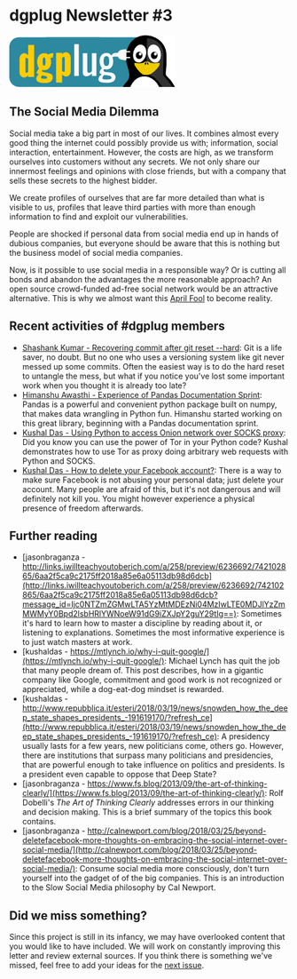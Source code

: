 
dgplug Newsletter \#3
============================================

![dgplug logo][img:logo]

The Social Media Dilemma
-----------------------------------------

Social media take a big part in most of our lives. It combines almost every good thing the internet could possibly provide us with; information, social interaction, entertainment. However, the costs are high, as we transform ourselves into customers without any secrets. We not only share our innermost feelings and opinions with close friends, but with a company that sells these secrets to the highest bidder.

We create profiles of ourselves that are far more detailed than what is visible to us, profiles that leave third parties with more than enough information to find and exploit our vulnerabilities.

People are shocked if personal data from social media end up in hands of dubious companies, but everyone should be aware that this is nothing but the business model of social media companies.

Now, is it possible to use social media in a responsible way? Or is cutting all bonds and abandon the advantages the more reasonable approach? An open source crowd-funded ad-free social network would be an attractive alternative. This is why we almost want this [April Fool](https://www.fsf.org/blogs/community/free-software-foundation-announces-crowdfunding-campaign-to-buy-facebook) to become reality.


Recent activities of \#dgplug members
----------------------------------------------

- [Shashank Kumar - Recovering commit after git reset --hard](https://blog.shanky.xyz/recovering-commit-after-git-reset--hard.html): Git is a life saver, no doubt. But no one who uses a versioning system like git never messed up some commits. Often the easiest way is to do the hard reset to untangle the mess, but what if you notice you've lost some important work when you thought it is already too late?
- [Himanshu Awasthi - Experience of  Pandas Documentation Sprint](https://kanpurpython.wordpress.com/2018/03/15/experience-of-pandas-documentation-sprint/): Pandas is a powerful and convenient python package built on numpy, that makes data wrangling in Python fun. Himanshu started working on this great library, beginning with a Pandas documentation sprint.
- [Kushal Das - Using Python to access Onion network over SOCKS proxy](https://kushaldas.in/posts/using-python-to-access-onion-network-over-socks-proxy.html): Did you know you can use the power of Tor in your Python code? Kushal demonstrates how to use Tor as proxy doing arbitrary web requests with Python and SOCKS.
- [Kushal Das - How to delete your Facebook account?](https://kushaldas.in/posts/how-to-delete-your-facebook-account.html): There is a way to make sure Facebook is not abusing your personal data; just delete your account. Many people are afraid of this, but it's not dangerous and will definitely not kill you. You might however experience a physical presence of freedom afterwards.

Further reading
-------------------

- [jasonbraganza - http://links.iwillteachyoutoberich.com/a/258/preview/6236692/742102865/6aa2f5ca9c2175ff2018a85e6a05113db98d6dcb](http://links.iwillteachyoutoberich.com/a/258/preview/6236692/742102865/6aa2f5ca9c2175ff2018a85e6a05113db98d6dcb?message_id=Ijc0NTZmZGMwLTA5YzMtMDEzNi04MzIwLTE0MDJlYzZmMWMyY0Bpd2lsbHRlYWNoeW91dG9iZXJpY2guY29tIg==): Sometimes it's hard to learn how to master a discipline by reading about it, or listening to explanations. Sometimes the most informative experience is to just watch masters at work.
- [kushaldas - https://mtlynch.io/why-i-quit-google/](https://mtlynch.io/why-i-quit-google/): Michael Lynch has quit the job that many people dream of. This post describes, how in a gigantic company like Google, commitment and good work is not recognized or appreciated, while a dog-eat-dog mindset is rewarded.
- [kushaldas - http://www.repubblica.it/esteri/2018/03/19/news/snowden_how_the_deep_state_shapes_presidents_-191619170/?refresh_ce](http://www.repubblica.it/esteri/2018/03/19/news/snowden_how_the_deep_state_shapes_presidents_-191619170/?refresh_ce): A presidency usually lasts for a few years, new politicians come, others go. However, there are institutions that surpass many politicians and presidencies, that are powerful enough to take influence on politics and presidents. Is a president even capable to oppose that Deep State?
- [jasonbraganza - https://www.fs.blog/2013/09/the-art-of-thinking-clearly/](https://www.fs.blog/2013/09/the-art-of-thinking-clearly/): Rolf Dobelli's *The Art of Thinking Clearly* addresses errors in our thinking and decision making. This is a brief summary of the topics this book contains.
- [jasonbraganza - http://calnewport.com/blog/2018/03/25/beyond-deletefacebook-more-thoughts-on-embracing-the-social-internet-over-social-media/](http://calnewport.com/blog/2018/03/25/beyond-deletefacebook-more-thoughts-on-embracing-the-social-internet-over-social-media/): Consume social media more consciously, don't turn yourself into the gadget of of the big companies. This is an introduction to the Slow Social Media philosophy by Cal Newport.


Did we miss something?
---------------------------

Since this project is still in its infancy, we may have overlooked content that you would like to have included. We will work on constantly improving this letter and review external sources. If you think there is something we've missed, feel free to add your ideas for the [next issue][link:next_issue].


[img:logo]: ../../static/img/dgplug_logo.png
[link:dgplug]: https://dgplug.org
[link:planet]: http://planet.dgplug.org
[link:students_planet]: http://students.planet.dgplug.org
[link:freenode]: https://freenode.net
[link:next_issue]: https://github.com/dgplug/newsletter/issues/9
